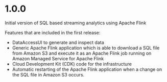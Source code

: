 # 1.0.0
Initial version of SQL based streaming analytics using Apache Flink

Features that are included in the first release:
- DataAccessUI to generate and inspect data
- Generic Apache Flink application which is able to download a SQL file from Amazon S3 and execute it as an Apache Flink job running on Amazon Managed Service for Apache Flink
- Cloud Development Kit (CDK) code for the infrastructure
- Automatic restarting of the Apache Flink application when a change on the SQL file in Amazon S3 occurs.